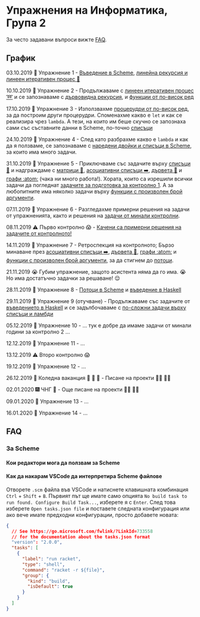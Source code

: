 # Упражнения на Информатика, Група 2

За често задавани въпроси вижте [FAQ](#FAQ).

## График

03.10.2019 :school: Упражнение 1 - [Въведение в Scheme](01-introduction-to-scheme/),
[линейна рекурсия и линеен итеративен процес :arrows_counterclockwise:](02-linear-iterative-process/)

10.10.2019 :school: Упражнение 2 - Продължаваме с
[линеен итеративен процес :loop:](02-linear-iterative-process/)
и се запознаваме с [дървовидна рекурсия](03-tree-recursion/),
и [функции от по-висок ред](04-higher-order-functions/)

17.10.2019 :school: Упражнение 3 - Използвахме [процерудри от по-висок ред](04-higher-order-functions/), за да построим други процерудри.
Споменахме какво е `let` и как се реализира чрез `lambda`.
А тези, на които им беше скучно се запознаха сами със съставните данни в Scheme,
по-точно [списъци](05-lists/)

24.10.2019 :school: Упражнение 4 - След като разбрахме какво е `lambda` и
как да я ползваме, се запознаваме с [наредени двойки и списъци в Scheme](05-lists/),
за които има много задачи.

31.10.2019 :school: Упражнение 5 - Приключваме със задачите върху [списъци :scroll:](05-lists/)
и надграждаме с [матрици :1234:](06-matrices/),
[асоциативни списъци :arrow_right:](07-asoociative-lists/),
[дървета :deciduous_tree:](08-trees/)
и [графи :atom:](09-graphs/) (чака ни много работа!).
Хората, които са изрешили всички задачи да погледнат [задачите за подготовка за контролно 1](exam-1/).
A за любопитните има няколко задачи върху [функции с произволен брой аргументи](10-apply/).

07.11.2019 :school: Упражнение 6 - Разгледахме примерни решения на задачи
от упражненията, както и решения на [задачи от минали контролни](exam-1/).

08.11.2019 :warning: Първо контролно :scream: - [Качени са примерни решения на задачите от контролното!](exam-1/)

14.11.2019 :school: Упражнение 7 - Ретроспекция на контролното;
Бързо минаване през [асоциативни списъци :arrow_right:](07-asoociative-lists/),
[дървета :deciduous_tree:](08-trees/), [графи :atom:](09-graphs/) и
[функции с произволен брой аргументи](10-apply/),
за да стигнем до [потоци](11-streams/).

21.11.2019 :sob: Губим упражнение, защото асистента няма да го има. :sob:
Но има достатъчно задачки за решаване! :relieved:

28.11.2019 :school: Упражнение 8 - [Потоци в Scheme](11-streams/) и [въведение в Haskell](12-haskell-intro/)

29.11.2019 :school: Упражнение 9 (отучване) - Продължаваме със задачите от [въведението в Haskell](12-haskell-intro/)
и се задълбочаваме с [по-сложни задачи върху списъци и ламбди](13-haskell-lists-and-lambdas/)

05.12.2019 :school: Упражнение 10 - ... тук е добре да имаме задачи от минали години за контролно 2 ...

12.12.2019 :school: Упражнение 11 - ...

13.12.2019 :warning: Второ контролно :scream:

19.12.2019 :school: Упражнение 12 - ...

26.12.2019 :christmas_tree: Коледна ваканция :gift: :santa: :deer: - Писане на проекти :woman_technologist: :man_technologist:

02.01.2020 :fireworks: ЧНГ :tada: - Още писане на проекти :man_technologist: :woman_technologist:

09.01.2020 :school: Упражнение 13 - ...

16.01.2020 :school: Упражнение 14 - ...

## FAQ

### За Scheme

#### Кои редактори мога да ползвам за Scheme

#### Как да накарам VSCode да интерпретира Scheme файлове

Отворете `.scm` файла във VSCode и натиснете клавишната комбинация
`Ctrl` + `Shift` + `B`. Първият път ще имате само опцията
`No build task to run found. Configure Build Task...`, изберете я с `Enter`.
След това изберете `Open tasks.json file` и поставете следната конфигурация
или ако вече имате предходни конфигурации, просто добавете новата:

```json
{
  // See https://go.microsoft.com/fwlink/?LinkId=733558
  // for the documentation about the tasks.json format
  "version": "2.0.0",
  "tasks": [
    {
      "label": "run racket",
      "type": "shell",
      "command": "racket -r ${file}",
      "group": {
        "kind": "build",
        "isDefault": true
      }
    }
  ]
}
```
